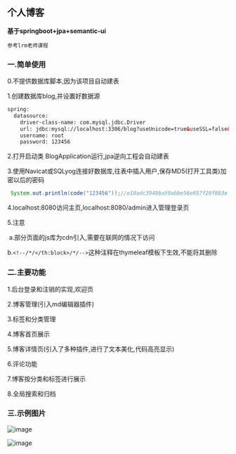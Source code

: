## 个人博客

**基于springboot+jpa+semantic-ui**

``参考lrm老师课程``

### 一.简单使用

0.不提供数据库脚本,因为该项目自动建表

1.创建数据库blog,并设置好数据源

```xml
spring:
  datasource:
    driver-class-name: com.mysql.jdbc.Driver
    url: jdbc:mysql://localhost:3306/blog?useUnicode=true&useSSL=false&characterEncoding=utf-8
    username: root
    password: 123456
```

2.打开启动类 BlogApplication运行,jpa逆向工程会自动建表

3.使用Navicat或SQLyog连接好数据库,往表中插入用户,保存MD5(打开工具类)加密以后的密码

```java
 System.out.println(code("123456"));//e10adc3949ba59abbe56e057f20f883e
```

4.localhost:8080访问主页,localhost:8080/admin进入管理登录页

5.注意

​	a.部分页面的js库为cdn引入,需要在联网的情况下访问

​	b.`<!--/*/</th:block>/*/-->`这种注释在thymeleaf模板下生效,不能将其删除



### 二.主要功能

1.后台登录和注销的实现,欢迎页

2.博客管理(引入md编辑器插件)

3.标签和分类管理

4.博客首页展示

5.博客详情页(引入了多种插件,进行了文本美化,代码高亮显示)

6.评论功能

7.博客按分类和标签进行展示

8.全局搜索和归档

### 三.示例图片

![image](https://user-images.githubusercontent.com/101373229/159655763-78d742ba-f0b8-42e6-af5d-84da8345b355.png)

![image](https://user-images.githubusercontent.com/101373229/159656270-387c606b-621c-4c14-a314-a8ba4cf74b4a.png)


